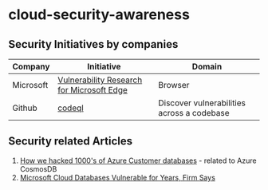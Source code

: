 # cloud-security-awareness


## Security Initiatives by companies



| Company         | Initiative                                          | Domain                              |
| --------------- | ------------------------------------------------------------ | ---------------------------------- |
| Microsoft      | [Vulnerability Research for Microsoft Edge](https://microsoftedge.github.io/edgevr/) | Browser |
| Github      | [codeql](https://github.com/github/codeql) | Discover vulnerabilities across a codebase |

## Security related Articles

1. [How we hacked 1000's of Azure Customer databases](https://www.wiz.io/blog/chaosdb-how-we-hacked-thousands-of-azure-customers-databases) - related to Azure CosmosDB
2. [Microsoft Cloud Databases Vulnerable for Years, Firm Says](https://www.bloomberg.com/news/articles/2021-08-27/microsoft-cloud-databases-vulnerable-for-years-researchers-say?sref=ExbtjcSG)
